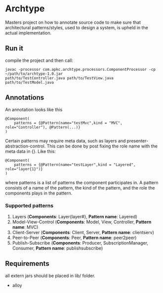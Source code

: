 # Archtype


Masters project on how to annotate source code to make sure that architectural patterns/styles, used to design a system, is upheld in the actual implementation.

## Run it

compile the project and then call:

	javac -processor com.apkc.archtype.processors.ComponentProcessor -cp ~/path/to/archtype-1.0.jar
	path/to/TestController.java path/to/TestView.java path/to/TestModel.java


## Annotations

An annotation looks like this

	@Component(
		patterns = {@Pattern(name="testMvc",kind = "MVC", role="Controller"), @Pattern(...)}
	)

Certain patterns may require meta data, such as layers and presenter-abstraction-control. This can be done by post fixing the role name with the meta data in {}. Like this:

	@Component(
		patterns = {@Pattern(name="testLayer",kind = "Layered", role="layer{1}")}
	)

where patterns is a list of patterns the component participates in. A pattern consists of a name of the pattern, the kind of the pattern, and the role the components plays in the pattern.

### Supported patterns

1. Layers (**Components**: Layer{layer#}, **Pattern name**: Layered)
1. Model-View-Control (**Components**: Model, View, Controller, **Pattern name**: MVC)
1. Client-Server (**Components**: Client, Server, **Pattern name**: clientserv)
1. Peer-to-Peer (**Components**: Peer, **Pattern name**: peer2peer)
1. Publish-Subscribe (**Components**: Producer, SubscriptionManager, Consumer, **Pattern name**: publishsubscribe)


## Requirements

all extern jars should be placed in lib/ folder.

* alloy
